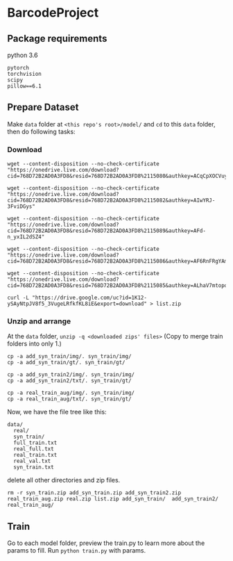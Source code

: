 # BarcodeProject

## Package requirements

python 3.6

    pytorch
    torchvision
    scipy
    pillow==6.1

## Prepare Dataset

Make `data` folder at `<this repo's root>/model/` and `cd` to this `data` folder, then do following tasks:

### Download

    wget --content-disposition --no-check-certificate "https://onedrive.live.com/download?cid=768D72B2AD0A3FD8&resid=768D72B2AD0A3FD8%2115080&authkey=ACqCpXOCVuytFu4"

    wget --content-disposition --no-check-certificate "https://onedrive.live.com/download?cid=768D72B2AD0A3FD8&resid=768D72B2AD0A3FD8%2115082&authkey=AIwYRJ-3FviDGys"

    wget --content-disposition --no-check-certificate "https://onedrive.live.com/download?cid=768D72B2AD0A3FD8&resid=768D72B2AD0A3FD8%2115089&authkey=AFd-n_yxIL2dSZ4"

    wget --content-disposition --no-check-certificate "https://onedrive.live.com/download?cid=768D72B2AD0A3FD8&resid=768D72B2AD0A3FD8%2115086&authkey=AF6RnFRgYAmdz70"

    wget --content-disposition --no-check-certificate "https://onedrive.live.com/download?cid=768D72B2AD0A3FD8&resid=768D72B2AD0A3FD8%2115085&authkey=ALhaV7mtopohBGI"

    curl -L "https://drive.google.com/uc?id=1K12-ySAyNtpJV8f5_3VugeLRfkfKL8iE&export=download" > list.zip

### Unzip and arrange

At the `data` folder, `unzip -q <downloaded zips' files>`
(Copy to merge train folders into only 1.)

    cp -a add_syn_train/img/. syn_train/img/
    cp -a add_syn_train/gt/. syn_train/gt/
    
    cp -a add_syn_train2/img/. syn_train/img/
    cp -a add_syn_train2/txt/. syn_train/gt/
    
    cp -a real_train_aug/img/. syn_train/img/
    cp -a real_train_aug/txt/. syn_train/gt/
    
Now, we have the file tree like this:

    data/
      real/
      syn_train/
      full_train.txt
      real_full.txt
      real_train.txt
      real_val.txt
      syn_train.txt

delete all other directories and zip files.

    rm -r syn_train.zip add_syn_train.zip add_syn_train2.zip real_train_aug.zip real.zip list.zip add_syn_train/  add_syn_train2/ real_train_aug/
    
## Train
Go to each model folder, preview the train.py to learn more about the params to fill.
Run `python train.py` with params.
